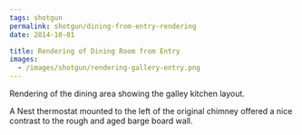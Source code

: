 ```yaml
---
tags: shotgun
permalink: shotgun/dining-from-entry-rendering
date: 2014-10-01

title: Rendering of Dining Room from Entry
images:
  - /images/shotgun/rendering-gallery-entry.png
---
```

Rendering of the dining area showing the galley kitchen layout.

A Nest thermostat mounted to the left of the original chimney offered a nice contrast to the rough and aged barge board wall.